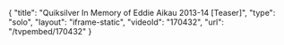 {
    "title": "Quiksilver In Memory of Eddie Aikau 2013-14  [Teaser]",
    "type": "solo",
    "layout": "iframe-static",
    "videoId": "170432",
    "url": "\/tvpembed\/170432"
}